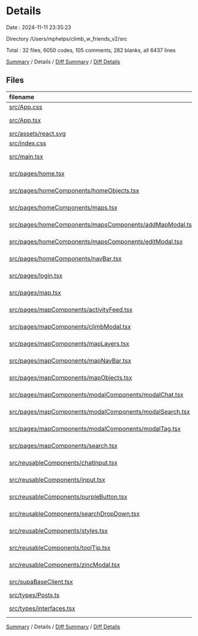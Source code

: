 # Details

Date : 2024-11-11 23:35:23

Directory /Users/mphelps/climb_w_friends_v2/src

Total : 32 files, 6050 codes, 105 comments, 282 blanks, all 6437 lines

[Summary](results.md) / Details / [Diff Summary](diff.md) / [Diff Details](diff-details.md)

## Files

| filename                                                                                                            | language       |  code | comment | blank | total |
| :------------------------------------------------------------------------------------------------------------------ | :------------- | ----: | ------: | ----: | ----: |
| [src/App.css](/src/App.css)                                                                                         | CSS            |    37 |       0 |     6 |    43 |
| [src/App.tsx](/src/App.tsx)                                                                                         | TypeScript JSX |     9 |      32 |     4 |    45 |
| [src/assets/react.svg](/src/assets/react.svg)                                                                       | XML            |     1 |       0 |     0 |     1 |
| [src/index.css](/src/index.css)                                                                                     | CSS            |    64 |       0 |     9 |    73 |
| [src/main.tsx](/src/main.tsx)                                                                                       | TypeScript JSX |    21 |       1 |     3 |    25 |
| [src/pages/home.tsx](/src/pages/home.tsx)                                                                           | TypeScript JSX |    11 |       0 |     1 |    12 |
| [src/pages/homeComponents/homeObjects.tsx](/src/pages/homeComponents/homeObjects.tsx)                               | TypeScript JSX |   377 |       0 |     2 |   379 |
| [src/pages/homeComponents/maps.tsx](/src/pages/homeComponents/maps.tsx)                                             | TypeScript JSX |   109 |       0 |    10 |   119 |
| [src/pages/homeComponents/mapsComponents/addMapModal.tsx](/src/pages/homeComponents/mapsComponents/addMapModal.tsx) | TypeScript JSX |    76 |       1 |     5 |    82 |
| [src/pages/homeComponents/mapsComponents/editModal.tsx](/src/pages/homeComponents/mapsComponents/editModal.tsx)     | TypeScript JSX |   222 |       0 |    15 |   237 |
| [src/pages/homeComponents/navBar.tsx](/src/pages/homeComponents/navBar.tsx)                                         | TypeScript JSX |    30 |       0 |     4 |    34 |
| [src/pages/login.tsx](/src/pages/login.tsx)                                                                         | TypeScript JSX |    81 |      10 |    13 |   104 |
| [src/pages/map.tsx](/src/pages/map.tsx)                                                                             | TypeScript JSX |   175 |       6 |    33 |   214 |
| [src/pages/mapComponents/activityFeed.tsx](/src/pages/mapComponents/activityFeed.tsx)                               | TypeScript JSX |    59 |       1 |     9 |    69 |
| [src/pages/mapComponents/climbModal.tsx](/src/pages/mapComponents/climbModal.tsx)                                   | TypeScript JSX |   141 |       1 |    11 |   153 |
| [src/pages/mapComponents/mapLayers.tsx](/src/pages/mapComponents/mapLayers.tsx)                                     | TypeScript JSX |   297 |      45 |    28 |   370 |
| [src/pages/mapComponents/mapNavBar.tsx](/src/pages/mapComponents/mapNavBar.tsx)                                     | TypeScript JSX |    72 |       0 |     3 |    75 |
| [src/pages/mapComponents/mapObjects.tsx](/src/pages/mapComponents/mapObjects.tsx)                                   | TypeScript JSX | 3,129 |       0 |     7 | 3,136 |
| [src/pages/mapComponents/modalComponents/modalChat.tsx](/src/pages/mapComponents/modalComponents/modalChat.tsx)     | TypeScript JSX |    94 |       0 |     8 |   102 |
| [src/pages/mapComponents/modalComponents/modalSearch.tsx](/src/pages/mapComponents/modalComponents/modalSearch.tsx) | TypeScript JSX |    99 |       1 |    12 |   112 |
| [src/pages/mapComponents/modalComponents/modalTag.tsx](/src/pages/mapComponents/modalComponents/modalTag.tsx)       | TypeScript JSX |    79 |       2 |    10 |    91 |
| [src/pages/mapComponents/search.tsx](/src/pages/mapComponents/search.tsx)                                           | TypeScript JSX |   231 |       0 |    20 |   251 |
| [src/reusableComponents/chatInput.tsx](/src/reusableComponents/chatInput.tsx)                                       | TypeScript JSX |    34 |       0 |     4 |    38 |
| [src/reusableComponents/input.tsx](/src/reusableComponents/input.tsx)                                               | TypeScript JSX |    38 |       0 |     8 |    46 |
| [src/reusableComponents/purpleButton.tsx](/src/reusableComponents/purpleButton.tsx)                                 | TypeScript JSX |    18 |       0 |     1 |    19 |
| [src/reusableComponents/searchDropDown.tsx](/src/reusableComponents/searchDropDown.tsx)                             | TypeScript JSX |    44 |       0 |     6 |    50 |
| [src/reusableComponents/styles.tsx](/src/reusableComponents/styles.tsx)                                             | TypeScript JSX |   300 |       0 |    20 |   320 |
| [src/reusableComponents/toolTip.tsx](/src/reusableComponents/toolTip.tsx)                                           | TypeScript JSX |    62 |       2 |     6 |    70 |
| [src/reusableComponents/zincModal.tsx](/src/reusableComponents/zincModal.tsx)                                       | TypeScript JSX |    42 |       2 |     5 |    49 |
| [src/supaBaseClient.tsx](/src/supaBaseClient.tsx)                                                                   | TypeScript JSX |    45 |       1 |    12 |    58 |
| [src/types/Posts.ts](/src/types/Posts.ts)                                                                           | TypeScript     |     5 |       0 |     1 |     6 |
| [src/types/interfaces.tsx](/src/types/interfaces.tsx)                                                               | TypeScript JSX |    48 |       0 |     6 |    54 |

[Summary](results.md) / Details / [Diff Summary](diff.md) / [Diff Details](diff-details.md)
